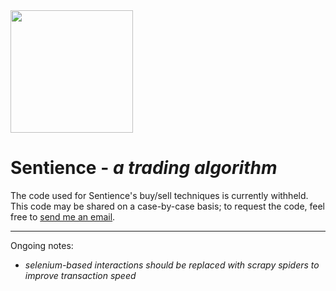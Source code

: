<img src="https://raw.githubusercontent.com/rahil-p/Sentience-Algo/master/sentience.png" width="196" height="196">

# Sentience - *a trading algorithm*

The code used for Sentience's buy/sell techniques is currently withheld. This code may be shared on a case-by-case basis; to request the code, feel free to <a href="mailto:rahil@rahilpatel.io">send me an email</a>.  
___
Ongoing notes:

  * *selenium-based interactions should be replaced with scrapy spiders to improve transaction speed*

